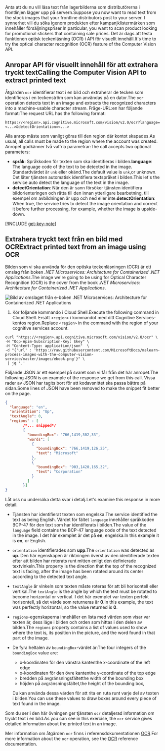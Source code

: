 <span data-ttu-id="3fec6-101">Anta att du nu vill läsa text från lagerbilderna som distributörerna i frontlinjen lägger upp på servern.</span><span class="sxs-lookup"><span data-stu-id="3fec6-101">Suppose you now want to read text from the stock images that your frontline distributors post to your server.</span></span> <span data-ttu-id="3fec6-102">I synnerhet vill du söka igenom produkten efter kampanjklistermärken som innehåller försäljningspriser.</span><span class="sxs-lookup"><span data-stu-id="3fec6-102">In particular, you want to scan product looking for promotional stickers that containing sale prices.</span></span> <span data-ttu-id="3fec6-103">Det är dags att testa funktionen optisk teckenläsning (OCR) i API för visuellt innehåll.</span><span class="sxs-lookup"><span data-stu-id="3fec6-103">It's time to try the optical character recognition (OCR) feature of the Computer Vision API.</span></span> 

## <a name="calling-the-computer-vision-api-to-extract-printed-text"></a><span data-ttu-id="3fec6-104">Anropar API för visuellt innehåll för att extrahera tryckt text</span><span class="sxs-lookup"><span data-stu-id="3fec6-104">Calling the Computer Vision API to extract printed text</span></span>

<span data-ttu-id="3fec6-105">Åtgärden `ocr` identifierar text i en bild och extraherar de tecken som identifieras i en teckenström som kan användas på en dator.</span><span class="sxs-lookup"><span data-stu-id="3fec6-105">The `ocr` operation detects text in an image and extracts the recognized characters into a machine-usable character stream.</span></span> <span data-ttu-id="3fec6-106">Fråge-URL:en har följande format:</span><span class="sxs-lookup"><span data-stu-id="3fec6-106">The request URL has the following format:</span></span>

`https://<region>.api.cognitive.microsoft.com/vision/v2.0/ocr?language=<...>&detectOrientation=<...>`

<span data-ttu-id="3fec6-107">Alla anrop måste som vanligt göras till den region där kontot skapades.</span><span class="sxs-lookup"><span data-stu-id="3fec6-107">As usual, all calls must be made to the region where the account was created.</span></span> <span data-ttu-id="3fec6-108">Anropet godkänner två valfria parametrar:</span><span class="sxs-lookup"><span data-stu-id="3fec6-108">The call accepts two optional parameters:</span></span>

- <span data-ttu-id="3fec6-109">**språk**: Språkkoden för texten som ska identifieras i bilden.</span><span class="sxs-lookup"><span data-stu-id="3fec6-109">**language**: The language code of the text to be detected in the image.</span></span> <span data-ttu-id="3fec6-110">Standardvärdet är `unk` eller okänd.</span><span class="sxs-lookup"><span data-stu-id="3fec6-110">The default value is `unk`,or unknown.</span></span> <span data-ttu-id="3fec6-111">Det låter tjänsten automatisk identifiera textspråket i bilden.</span><span class="sxs-lookup"><span data-stu-id="3fec6-111">This let's the service auto detect the language of the text in the image.</span></span>
- <span data-ttu-id="3fec6-112">**detectOrientation**: När den är sann försöker tjänsten identifiera bildorienteringen och rätta till den innan ytterligare bearbetning, till exempel om avbildningen är upp och ned eller inte.</span><span class="sxs-lookup"><span data-stu-id="3fec6-112">**detectOrientation**: When true, the service  tries to detect the image orientation and correct it before further processing, for example, whether the image is upside-down.</span></span> 

[!INCLUDE [get-key-note](./get-key.md)]

## <a name="extract-printed-text-from-an-image-using-ocr"></a><span data-ttu-id="3fec6-113">Extrahera tryckt text från en bild med OCR</span><span class="sxs-lookup"><span data-stu-id="3fec6-113">Extract printed text from an image using OCR</span></span>

<span data-ttu-id="3fec6-114">Bilden som vi ska använda för den optiska teckenläsningen (OCR) är ett omslag från boken *.NET Microservices: Architecture for Containerized .NET Applications*.</span><span class="sxs-lookup"><span data-stu-id="3fec6-114">The image we're going to be using for Optical Character Recognition (OCR) is the cover from the book *.NET Microservices: Architecture for Containerized .NET Applications*.</span></span>

![Bild av omslaget från e-boken .NET Microservices: Architecture for Containerized .NET Applications](../media/5-ebook.png)

1. <span data-ttu-id="3fec6-116">Kör följande kommando i Cloud Shell.</span><span class="sxs-lookup"><span data-stu-id="3fec6-116">Execute the following command in Cloud Shell.</span></span> <span data-ttu-id="3fec6-117">Ersätt `<region>` i kommandot med ditt Cognitive Services-kontos region.</span><span class="sxs-lookup"><span data-stu-id="3fec6-117">Replace `<region>` in the command with the region of your cognitive services account.</span></span>

```azurecli
curl "https://<region>.api.cognitive.microsoft.com/vision/v2.0/ocr" \
-H "Ocp-Apim-Subscription-Key: $key" \
-H "Content-Type: application/json"  \
-d "{'url' : 'https://raw.githubusercontent.com/MicrosoftDocs/mslearn-process-images-with-the-computer-vision-service/master/images/ebook.png'}" \
 | jq '.'
```

<span data-ttu-id="3fec6-118">Följande JSON är ett exempel på svaret som vi får från det här anropet.</span><span class="sxs-lookup"><span data-stu-id="3fec6-118">The following JSON is an example of the response we get from this call.</span></span> <span data-ttu-id="3fec6-119">Vissa rader av JSON har tagits bort för att kodavsnittet ska passa bättre på sidan.</span><span class="sxs-lookup"><span data-stu-id="3fec6-119">Some lines of JSON have been removed to make the snippet fit better on the page.</span></span>

```json
{
  "language": "en",
  "orientation": "Up",
  "textAngle": 0,
  "regions" : [
        /*... snipped*/
        {
          "boundingBox": "766,1419,302,33",
          "words": [
            {
              "boundingBox": "766,1419,126,25",
              "text": "Microsoft"
            },
            {
              "boundingBox": "903,1420,165,32",
              "text": "Corporation"
            }
          ]
        }]
}
```

<span data-ttu-id="3fec6-120">Låt oss nu undersöka detta svar i detalj.</span><span class="sxs-lookup"><span data-stu-id="3fec6-120">Let's examine this response in more detail.</span></span> 

- <span data-ttu-id="3fec6-121">Tjänsten har identifierat texten som engelska.</span><span class="sxs-lookup"><span data-stu-id="3fec6-121">The service identified the text as being English.</span></span> <span data-ttu-id="3fec6-122">Värdet för fältet `language` innehåller språkkoden BCP-47 för den text som har identifierats i bilden.</span><span class="sxs-lookup"><span data-stu-id="3fec6-122">The value of the `language` field contains the BCP-47 language code of the text detected in the image.</span></span> <span data-ttu-id="3fec6-123">I det här exemplet är det på **en**, engelska.</span><span class="sxs-lookup"><span data-stu-id="3fec6-123">In this example it is **en**, or English.</span></span> 
- <span data-ttu-id="3fec6-124">`orientation` identifierades som **upp**.</span><span class="sxs-lookup"><span data-stu-id="3fec6-124">The `orientation` was detected as **up**.</span></span> <span data-ttu-id="3fec6-125">Den här egenskapen är riktningen överst av den identifierade texten efter att bilden har roterats runt mitten enligt den definierade textvinkeln.</span><span class="sxs-lookup"><span data-stu-id="3fec6-125">This property is the direction that the top of the recognized text is facing, after the image has been rotated around its center according to the detected text angle.</span></span> 
- <span data-ttu-id="3fec6-126">`textAngle` är vinkeln som texten måste roteras för att bli horisontell eller vertikal.</span><span class="sxs-lookup"><span data-stu-id="3fec6-126">The `textAngle` is the angle by which the text must be rotated to become horizontal or vertical.</span></span> <span data-ttu-id="3fec6-127">I det här exemplet var texten perfekt horisontell, så det värde som returneras är **0**.</span><span class="sxs-lookup"><span data-stu-id="3fec6-127">In this example, the text was perfectly horizontal, so the value returned is **0**.</span></span>  
- <span data-ttu-id="3fec6-128">`regions`-egenskaperna innehåller en lista med värden som visar var texten är, dess läge i bilden och orden som hittas i den delen av bilden.</span><span class="sxs-lookup"><span data-stu-id="3fec6-128">The `regions` property contains a list of values used to show where the text is, its position in the picture, and the word found in that part of the image.</span></span> 
- <span data-ttu-id="3fec6-129">De fyra heltalen av `boundingBox`-värdet är:</span><span class="sxs-lookup"><span data-stu-id="3fec6-129">The four integers of the `boundingBox` value are:</span></span> 
    - <span data-ttu-id="3fec6-130">x-koordinaten för den vänstra kanten</span><span class="sxs-lookup"><span data-stu-id="3fec6-130">the x-coordinate of the left edge</span></span> 
    - <span data-ttu-id="3fec6-131">x-koordinaten för den övre kanten</span><span class="sxs-lookup"><span data-stu-id="3fec6-131">the y-coordinate of the top edge</span></span>
    - <span data-ttu-id="3fec6-132">bredden på avgränsningsfältet</span><span class="sxs-lookup"><span data-stu-id="3fec6-132">the width of the bounding box</span></span>
    - <span data-ttu-id="3fec6-133">höjden på avgränsningsfältet,</span><span class="sxs-lookup"><span data-stu-id="3fec6-133">the height of the bounding box,</span></span> 
   
    <span data-ttu-id="3fec6-134">Du kan använda dessa värden för att rita en ruta runt varje del av texten i bilden.</span><span class="sxs-lookup"><span data-stu-id="3fec6-134">You can use these values to draw boxes around every piece of text found in the image.</span></span>

<span data-ttu-id="3fec6-135">Som du ser i den här övningen ger tjänsten `ocr` detaljerad information om tryckt text i en bild.</span><span class="sxs-lookup"><span data-stu-id="3fec6-135">As you can see in this exercise, the `ocr` service gives detailed information about the printed text in an image.</span></span> 

<span data-ttu-id="3fec6-136">Mer information om åtgärden `ocr` finns i referensdokumentationen [OCR](https://westus.dev.cognitive.microsoft.com/docs/services/5adf991815e1060e6355ad44/operations/56f91f2e778daf14a499e1fc).</span><span class="sxs-lookup"><span data-stu-id="3fec6-136">For more information about the `ocr` operation, see the [OCR](https://westus.dev.cognitive.microsoft.com/docs/services/5adf991815e1060e6355ad44/operations/56f91f2e778daf14a499e1fc) reference documentation.</span></span>